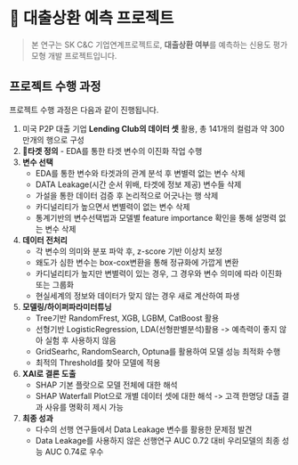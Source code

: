 # 💸 대출상환 예측 프로젝트
> 본 연구는 SK C&C 기업연계프로젝트로, **대출상환 여부**를 예측하는 신용도 평가모형 개발 프로젝트입니다.

## 프로젝트 수행 과정
프로젝트 수행 과정은 다음과 같이 진행됩니다.
1. 미국 P2P 대출 기업 **Lending Club의 데이터 셋** 활용, 총 141개의 컬럼과 약 300만개의 행으로 구성
2. **🎯타겟 정의** - EDA를 통한 타겟 변수의 이진화 작업 수행
3. **변수 선택**
   - EDA를 통한 변수와 타겟과의 관계 분석 후 변별력 없는 변수 삭제
   - DATA Leakage(시간 순서 위배, 타겟에 정보 제공) 변수들 삭제
   - 가설을 통한 데이터 검증 후 논리적으로 어긋나는 행 삭제
   - 카디널리티가 높으면서 변별력이 없는 변수 삭제
   - 통계기반의 변수선택법과 모델별 feature importance 확인을 통해 설명력 없는 변수 삭제
4. **데이터 전처리**
   - 각 변수의 의미와 분포 파악 후, z-score 기반 이상치 보정
   - 왜도가 심한 변수는 box-cox변환을 통해 정규화에 가깝게 변환
   - 카디널리티가 높지만 변별력이 있는 경우, 그 경우와 변수 의미에 따라 이진화 또는 그룹화
   - 현실세계의 정보와 데이터가 맞지 않는 경우 새로 계산하여 파생
6. **모델링/하이퍼파라미터튜닝**
   - Tree기반 RandomFrest, XGB, LGBM, CatBoost 활용
   - 선형기반 LogisticRegression, LDA(선형판별분석)활용 -> 예측력이 좋지 않아 실험 후 사용하지 않음
   - GridSearhc, RandomSearch, Optuna를 활용하여 모델 성능 최적화 수행
   - 최적의 Threshold를 찾아 모델에 적용
7. **XAI로 결론 도출**
   - SHAP 기본 플랏으로 모델 전체에 대한 해석
   - SHAP Waterfall Plot으로 개별 데이터 셋에 대한 해석 -> 고객 한명당 대출 결과 사유를 명확히 제시 가능
8. **최종 성과**
   - 다수의 선행 연구들에서 Data Leakage 변수를 활용한 문제점 발견
   - Data Leakage를 사용하지 않은 선행연구 AUC 0.72 대비 우리모델의 최종 성능 AUC 0.74로 우수
   

